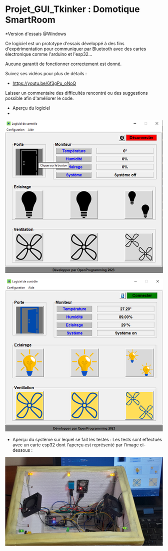 # Projet_GUI_Tkinker : Domotique SmartRoom

*Version d'essais @Windows

Ce logiciel est un prototype d'essais développé à des fins d'expérimentation pour communiquer par Bluetooth avec des cartes électronique comme l'arduino et l'esp32...

Aucune garantit de fonctionner correctement est donné.  

Suivez ses vidéos pour plus de détails :
+ https://youtu.be/6f3gPu_oNoQ

Laisser un commentaire des difficultés rencontré ou des suggestions possible afin d'améliorer le code.

* Aperçu du logiciel
* 
![Aperçu_1_du_logiciel](image/image_1.png)

![Aperçu_2_du_logiciel](image/image_2.png)

* Aperçu du système sur lequel se fait les testes :
Les tests sont effectués avec un carte esp32 dont l'aperçu est représenté par l'image ci-dessous :

![Aperçu_du_système](image/image_3.png)
